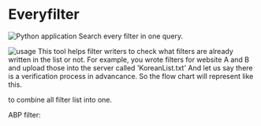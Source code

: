 # Everyfilter
![Python application](https://github.com/Tangibleidea/Everyfilter/workflows/Python%20application/badge.svg)
Search every filter in one query.


![usage](https://mitchin.s3.ap-northeast-2.amazonaws.com/Images/github/Screen+Shot+2020-04-15+at+2.21.52+PM.png)
This tool helps filter writers to check what filters are already written in the list or not.
For example, you wrote filters for website A and B and upload those into the server called 'KoreanList.txt'
And let us say there is a verification process in advancance. 
So the flow chart will represent like this.

to combine all filter list into one.

ABP filter: 
